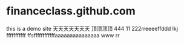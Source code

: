 # financeclass.github.com
this is a demo site
天天天天天天天
顶顶顶顶
444
11
222rreeeeffddd
lkj
fffffffffff
ffsffffffffffffaaaaaaaaaaaaaaa
www
rr
